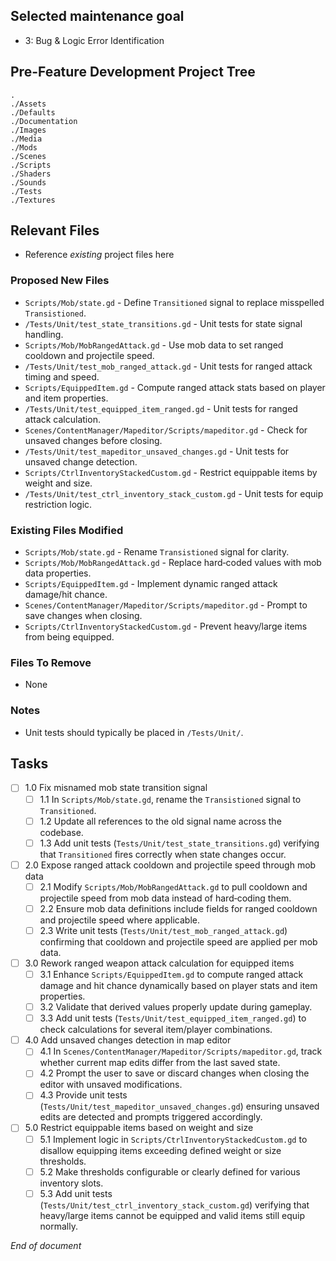 ## Selected maintenance goal
- 3: Bug & Logic Error Identification

## Pre-Feature Development Project Tree
```
.
./Assets
./Defaults
./Documentation
./Images
./Media
./Mods
./Scenes
./Scripts
./Shaders
./Sounds
./Tests
./Textures
```

## Relevant Files
- Reference *existing* project files here

### Proposed New Files
- `Scripts/Mob/state.gd` - Define `Transitioned` signal to replace misspelled `Transistioned`.
- `/Tests/Unit/test_state_transitions.gd` - Unit tests for state signal handling.
- `Scripts/Mob/MobRangedAttack.gd` - Use mob data to set ranged cooldown and projectile speed.
- `/Tests/Unit/test_mob_ranged_attack.gd` - Unit tests for ranged attack timing and speed.
- `Scripts/EquippedItem.gd` - Compute ranged attack stats based on player and item properties.
- `/Tests/Unit/test_equipped_item_ranged.gd` - Unit tests for ranged attack calculation.
- `Scenes/ContentManager/Mapeditor/Scripts/mapeditor.gd` - Check for unsaved changes before closing.
- `/Tests/Unit/test_mapeditor_unsaved_changes.gd` - Unit tests for unsaved change detection.
- `Scripts/CtrlInventoryStackedCustom.gd` - Restrict equippable items by weight and size.
- `/Tests/Unit/test_ctrl_inventory_stack_custom.gd` - Unit tests for equip restriction logic.

### Existing Files Modified
- `Scripts/Mob/state.gd` - Rename `Transistioned` signal for clarity.
- `Scripts/Mob/MobRangedAttack.gd` - Replace hard‑coded values with mob data properties.
- `Scripts/EquippedItem.gd` - Implement dynamic ranged attack damage/hit chance.
- `Scenes/ContentManager/Mapeditor/Scripts/mapeditor.gd` - Prompt to save changes when closing.
- `Scripts/CtrlInventoryStackedCustom.gd` - Prevent heavy/large items from being equipped.

### Files To Remove
- None

### Notes
- Unit tests should typically be placed in `/Tests/Unit/`.

## Tasks
- [ ] 1.0 Fix misnamed mob state transition signal
  - [ ] 1.1 In `Scripts/Mob/state.gd`, rename the `Transistioned` signal to `Transitioned`.
  - [ ] 1.2 Update all references to the old signal name across the codebase.
  - [ ] 1.3 Add unit tests (`Tests/Unit/test_state_transitions.gd`) verifying that `Transitioned` fires correctly when state changes occur.
- [ ] 2.0 Expose ranged attack cooldown and projectile speed through mob data
  - [ ] 2.1 Modify `Scripts/Mob/MobRangedAttack.gd` to pull cooldown and projectile speed from mob data instead of hard‑coding them.
  - [ ] 2.2 Ensure mob data definitions include fields for ranged cooldown and projectile speed where applicable.
  - [ ] 2.3 Write unit tests (`Tests/Unit/test_mob_ranged_attack.gd`) confirming that cooldown and projectile speed are applied per mob data.
- [ ] 3.0 Rework ranged weapon attack calculation for equipped items
  - [ ] 3.1 Enhance `Scripts/EquippedItem.gd` to compute ranged attack damage and hit chance dynamically based on player stats and item properties.
  - [ ] 3.2 Validate that derived values properly update during gameplay.
  - [ ] 3.3 Add unit tests (`Tests/Unit/test_equipped_item_ranged.gd`) to check calculations for several item/player combinations.
- [ ] 4.0 Add unsaved changes detection in map editor
  - [ ] 4.1 In `Scenes/ContentManager/Mapeditor/Scripts/mapeditor.gd`, track whether current map edits differ from the last saved state.
  - [ ] 4.2 Prompt the user to save or discard changes when closing the editor with unsaved modifications.
  - [ ] 4.3 Provide unit tests (`Tests/Unit/test_mapeditor_unsaved_changes.gd`) ensuring unsaved edits are detected and prompts triggered accordingly.
- [ ] 5.0 Restrict equippable items based on weight and size
  - [ ] 5.1 Implement logic in `Scripts/CtrlInventoryStackedCustom.gd` to disallow equipping items exceeding defined weight or size thresholds.
  - [ ] 5.2 Make thresholds configurable or clearly defined for various inventory slots.
  - [ ] 5.3 Add unit tests (`Tests/Unit/test_ctrl_inventory_stack_custom.gd`) verifying that heavy/large items cannot be equipped and valid items still equip normally.

*End of document*
